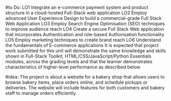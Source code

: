 #to Do:
LO1	Integrate an e-commerce payment system and product structure in a cloud-hosted Full-Stack web application
LO2	Employ advanced User Experience Design to build a commercial-grade Full Stack Web Application
LO3	Employ Search Engine Optimisation (SEO) techniques to improve audience reach
LO4	Create a secure Full Stack Web application that incorporates Authentication and role-based Authorisation functionality
LO5	Employ marketing techniques to create brand reach
LO6	Understand the fundamentals of E-commerce applications
It is expected that project work submitted for this unit will demonstrate the same knowledge and skills shown in Full-Stack Toolkit, HTML/CSS/JavaScript/Python Essentials modules, across the grading levels and that the learner demonstrates characteristics of higher-level performance as described below.

#idea: 
The project is about a website for a bakery shop that allows users to browse bakery items, place orders online, and schedule pickups or deliveries. The website will include features for both customers and bakery staff to manage orders efficiently.

